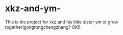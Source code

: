 # xkz-and-ym-
This is the project for xkz and his little sister ym to grow together(gongtongchengzhang? OK!)
